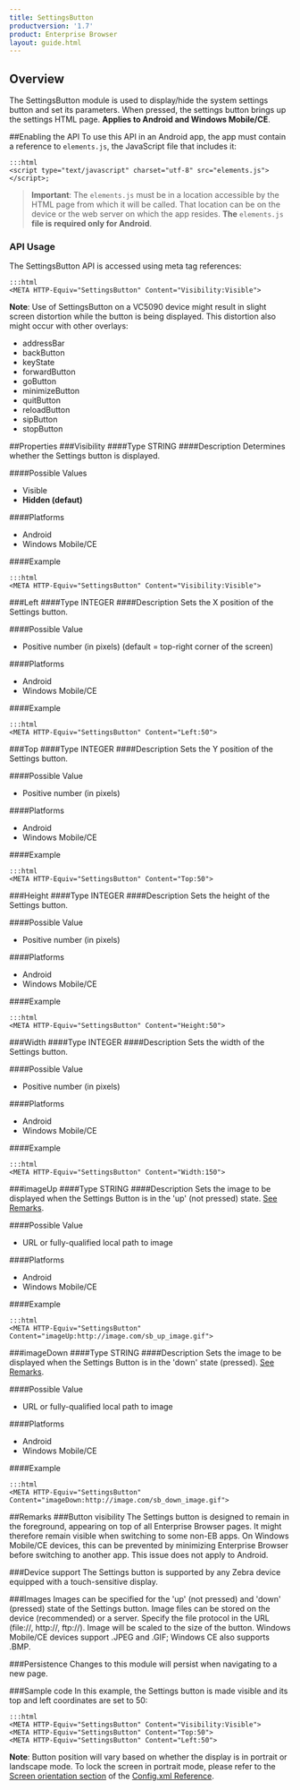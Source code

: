 ```yaml
---
title: SettingsButton
productversion: '1.7'
product: Enterprise Browser
layout: guide.html
---
```


## Overview
The SettingsButton module is used to display/hide the system settings button and set its parameters. When pressed, the settings button brings up the settings HTML page. **Applies to Android and Windows Mobile/CE**.

##Enabling the API
To use this API in an Android app, the app must contain a reference to `elements.js`, the JavaScript file that includes it: 

	:::html
    <script type="text/javascript" charset="utf-8" src="elements.js"></script>;

> **Important**: The `elements.js` must be in a location accessible by the HTML page from which it will be called. That location can be on the device or the web server on which the app resides. **The** `elements.js` **file is required only for Android**.  

### API Usage
The SettingsButton API is accessed using meta tag references: 

	:::html
	<META HTTP-Equiv="SettingsButton" Content="Visibility:Visible">

**Note**: Use of SettingsButton on a VC5090 device might result in slight screen distortion while the button is being displayed. This distortion also might occur with other overlays:

* addressBar
* backButton
* keyState 
* forwardButton
* goButton
* minimizeButton
* quitButton
* reloadButton
* sipButton
* stopButton

##Properties
###Visibility
####Type
<span class='text-info'>STRING</span> 
####Description
Determines whether the Settings button is displayed.

####Possible Values
* Visible
* **Hidden (defaut)**

####Platforms
* Android
* Windows Mobile/CE

####Example

	:::html
	<META HTTP-Equiv="SettingsButton" Content="Visibility:Visible">


###Left
####Type
<span class='text-info'>INTEGER</span> 
####Description
Sets the X position of the Settings button.

####Possible Value
* Positive number (in pixels) (default = top-right corner of the screen)

####Platforms

* Android
* Windows Mobile/CE

####Example

	:::html
	<META HTTP-Equiv="SettingsButton" Content="Left:50">

###Top
####Type
<span class='text-info'>INTEGER</span> 
####Description
Sets the Y position of the Settings button.

####Possible Value
* Positive number (in pixels)

####Platforms
* Android
* Windows Mobile/CE

####Example

	:::html
	<META HTTP-Equiv="SettingsButton" Content="Top:50">

###Height
####Type
<span class='text-info'>INTEGER</span> 
####Description
Sets the height of the Settings button.

####Possible Value
* Positive number (in pixels)

####Platforms
* Android
* Windows Mobile/CE

####Example

	:::html
	<META HTTP-Equiv="SettingsButton" Content="Height:50">

###Width
####Type
<span class='text-info'>INTEGER</span> 
####Description
Sets the width of the Settings button.

####Possible Value
* Positive number (in pixels)

####Platforms
* Android
* Windows Mobile/CE

####Example

	:::html
	<META HTTP-Equiv="SettingsButton" Content="Width:150">


###imageUp
####Type
<span class='text-info'>STRING</span> 
####Description
Sets the image to be displayed when the Settings Button is in the 'up' (not pressed) state. [See Remarks](../../api/settingsButton#remarks).

####Possible Value
* URL or fully-qualified local path to image

####Platforms
* Android
* Windows Mobile/CE

####Example

	:::html
	<META HTTP-Equiv="SettingsButton" Content="imageUp:http://image.com/sb_up_image.gif">

###imageDown
####Type
<span class='text-info'>STRING</span> 
####Description
Sets the image to be displayed when the Settings Button is in the 'down' state (pressed). [See Remarks](../../api/settingsButton#remarks).

####Possible Value
* URL or fully-qualified local path to image

####Platforms
* Android
* Windows Mobile/CE

####Example

	:::html
	<META HTTP-Equiv="SettingsButton" Content="imageDown:http://image.com/sb_down_image.gif">

##Remarks
###Button visibility
The Settings button is designed to remain in the foreground, appearing on top of all Enterprise Browser pages. It might therefore remain visible when switching to some non-EB apps. On Windows Mobile/CE devices, this can be prevented by minimizing Enterprise Browser before switching to another app. This issue does not apply to Android. 

###Device support
The Settings button is supported by any Zebra device equipped with a touch-sensitive display. 

###Images
Images can be specified for the 'up' (not pressed) and 'down' (pressed) state of the Settings button. Image files can be stored on the device (recommended) or a server. Specify the file protocol in the URL (file://, http://, ftp://). Image will be scaled to the size of the button. Windows Mobile/CE devices support .JPEG and .GIF; Windows CE also supports .BMP.

###Persistence
Changes to this module will persist when navigating to a new page.

###Sample code
In this example, the Settings button is made visible and its top and left coordinates are set to 50:

	:::html
	<META HTTP-Equiv="SettingsButton" Content="Visibility:Visible">
	<META HTTP-Equiv="SettingsButton" Content="Top:50">
	<META HTTP-Equiv="SettingsButton" Content="Left:50">

**Note**: Button position will vary based on whether the display is in portrait or landscape mode. To lock the screen in portrait mode, please refer to the [Screen orientation section](../../guide/configreference#autorotate) of the [Config.xml Reference](../../guide/configreference).   

